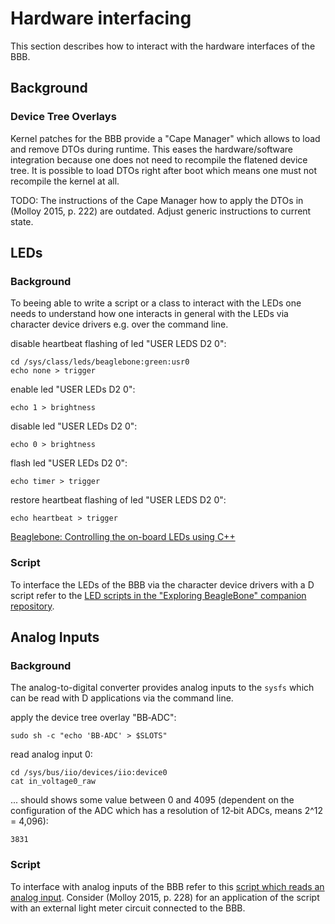 # Hardware interfacing

This section describes how to interact with the hardware interfaces of the BBB.

## Background

### Device Tree Overlays

Kernel patches for the BBB provide a "Cape Manager" which allows to load and
remove DTOs during runtime. This eases the hardware/software integration because
one does not need to recompile the flatened device tree. It is possible to load
DTOs right after boot which means one must not recompile the kernel at all.

TODO: The instructions of the Cape Manager how to apply the DTOs in
(Molloy 2015, p. 222) are outdated. Adjust generic instructions to current state.

## LEDs

### Background

To beeing able to write a script or a class to interact with the LEDs one needs
to understand how one interacts in general with the LEDs via character device
drivers e.g. over the command line.

disable heartbeat flashing of led "USER LEDS D2 0":

    cd /sys/class/leds/beaglebone:green:usr0
    echo none > trigger

enable led "USER LEDs D2 0":

    echo 1 > brightness

disable led "USER LEDs D2 0":

    echo 0 > brightness

flash led "USER LEDs D2 0":

    echo timer > trigger

restore heartbeat flashing of led "USER LEDS D2 0":

    echo heartbeat > trigger

[Beaglebone: Controlling the on-board LEDs using C++](http://derekmolloy.ie/beaglebone-controlling-the-on-board-leds-using-c/)

### Script

To interface the LEDs of the BBB via the character device drivers with a D script refer to the
[LED scripts in the "Exploring BeagleBone" companion repository](https://github.com/derekmolloy/exploringBB/tree/master/chp05/dLED).

## Analog Inputs

### Background

The analog-to-digital converter provides analog inputs to the `sysfs` which can be
read with D applications via the command line.

apply the device tree overlay "BB‐ADC":

    sudo sh -c "echo 'BB-ADC' > $SLOTS"

read analog input 0:

    cd /sys/bus/iio/devices/iio:device0
    cat in_voltage0_raw

... should shows some value between 0 and 4095 (dependent on the configuration of
  the ADC which has a resolution of 12‐bit ADCs, means 2^12 = 4,096):

    3831

### Script

To interface with analog inputs of the BBB refer to this
[script which reads an analog input](https://github.com/fkromer/exploringBB/blob/readldr/chp06/ADC/d/readLDR.d).
Consider (Molloy 2015, p. 228) for an application of the script with an external
light meter circuit connected to the BBB.
